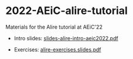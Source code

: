 # 2022-AEiC-alire-tutorial

Materials for the Alire tutorial at AEiC'22

- Intro slides: [slides-alire-intro-aeic2022.pdf](slides-alire-intro-aeic2022.pdf)

- Exercises: [alire-exercises.slides.pdf](alire-exercises.slides.pdf)
